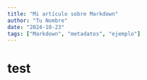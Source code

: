 ```yaml
---
title: "Mi artículo sobre Markdown"
author: "Tu Nombre"
date: "2024-10-23"
tags: ["Markdown", "metadatos", "ejemplo"]
---
```


# test
